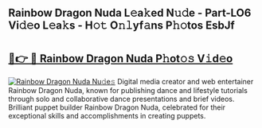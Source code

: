 ## Rainbow Dragon Nuda L𝚎a𝚔ed N𝚞𝚍e - Part-LO6 Vi𝚍𝚎o L𝚎a𝚔s - H𝚘𝚝 O𝚗𝚕yf𝚊ns P𝚑𝚘tos EsbJf

# <h2><a href="http://kf8z93z.oniu.top/?m=Rainbow+Dragon+Nuda">🔗👉 🔴 Rainbow Dragon Nuda P𝚑ot𝚘𝚜 V𝚒d𝚎o</a></h2>

[![Rainbow Dragon Nuda Nu𝚍e𝚜](https://i.imgur.com/0qMVB7G.gif)](http://kf8z93z.oniu.top/?m=Rainbow+Dragon+Nuda)
Digital media creator and web entertainer Rainbow Dragon Nuda, known for publishing dance and lifestyle tutorials through solo and collaborative dance presentations and brief videos. Brilliant puppet builder Rainbow Dragon Nuda, celebrated for their exceptional skills and accomplishments in creating puppets.  
